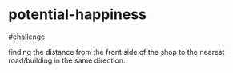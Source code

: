 # potential-happiness
#challenge 

finding the distance from the front side of the shop to the nearest road/building in the same direction.
